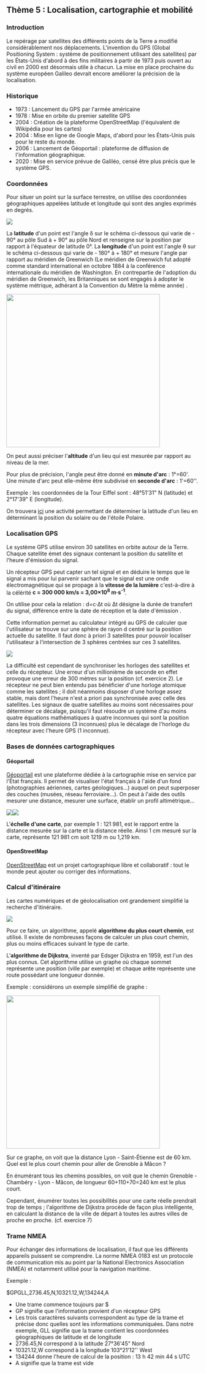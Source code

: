 ## Thème 5 : Localisation, cartographie et mobilité

### Introduction

Le repérage par satellites des différents points de la Terre a modifié considérablement nos déplacements. L'invention du GPS (Global Positioning System : système de positionnement utilisant des satellites) par les États-Unis d'abord à des fins militaires à partir de 1973 puis ouvert au civil en 2000 est désormais utile à chacun. La mise en place prochaine du système européen Galileo devrait encore améliorer la précision de la localisation.


### Historique

- 1973 : Lancement du GPS par l'armée américaine
- 1978 : Mise en orbite du premier satellite GPS
- 2004 : Création de la plateforme OpenStreetMap (l'équivalent de Wikipédia pour les cartes)
- 2004 : Mise en ligne de Google Maps, d'abord pour les États-Unis puis pour le reste du monde.
- 2006 : Lancement de Géoportail : plateforme de diffusion de l'information géographique.
- 2020 : Mise en service prévue de Galiléo, censé être plus précis que le système GPS.


### Coordonnées

Pour situer un point sur la surface terrestre, on utilise des coordonnées géographiques appelées latitude et longitude qui sont des angles exprimés en degrés.

<img src="Assets/Geodesie.png">

La **latitude** d'un point est l'angle δ sur le schéma ci-dessous qui varie de - 90° au pôle Sud à + 90° au pôle Nord et renseigne sur la position par rapport à l'équateur de latitude 0°.
La **longitude** d'un point est l'angle θ sur le schéma ci-dessous qui varie de - 180° à + 180° et mesure l'angle par rapport au méridien de Greenwich (Le méridien de Greenwich fut adopté comme standard international en octobre 1884 à la conférence internationale du méridien de Washington. En contrepartie de l'adoption du méridien de Greenwich, les Britanniques se sont engagés à adopter le système métrique, adhérant à la Convention du Mètre la même année) .

<img width="400" height="400" src="Assets/coordonnees.png">

On peut aussi préciser l'**altitude** d'un lieu qui est mesurée par rapport au niveau de la mer.

Pour plus de précision, l'angle peut être donné en **minute d'arc** : 1°=60'.
Une minute d'arc peut elle-même être subdivisé en **seconde d'arc** : 1'=60''.

Exemple : les coordonnées de la Tour Eiffel sont : 48°51'31" N (latitude) et 2°17'39" E (longitude).

On trouvera [ici](Assets/measurements_from_the_sky.pdf) une activité permettant de déterminer la latitude d'un lieu en déterminant la position du solaire ou de l'étoile Polaire.

### Localisation GPS

Le système GPS utilise environ 30 satellites en orbite autour de la Terre. Chaque satellite émet des signaux contenant la position du satellite et l'heure d'émission du signal.

Un récepteur GPS peut capter un tel signal et en déduire le temps que le signal a mis pour lui parvenir sachant que le signal est une onde électromagnétique qui se propage à la **vitesse de la lumière** c'est-à-dire à la célérité **c = 300 000 km/s = 3,00×10<sup>8</sup> m·s<sup>-1</sup>**.

On utilise pour cela la relation : d=c·Δt où Δt désigne la durée de transfert du signal, différence entre la date de réception et la date d'émission .

Cette information permet au calculateur intégré au GPS de calculer que l'utilisateur se trouve sur une sphère de rayon d centré sur la position actuelle du satellite.
Il faut donc à priori 3 satellites pour pouvoir localiser l'utilisateur à l'intersection de 3 sphères centrées sur ces 3 satellites.

<img src="Assets/GPS_Sphere.png">

La difficulté est cependant de synchroniser les horloges des satellites et celle du récepteur. Une erreur d'un millionième de seconde en effet provoque une erreur de 300 mètres sur la position (cf. exercice 2). Le récepteur ne peut bien entendu pas bénéficier d'une horloge atomique comme les satellites ; il doit néanmoins disposer d'une horloge assez stable, mais dont l'heure n'est a priori pas synchronisée avec celle des satellites. Les signaux de quatre satellites au moins sont nécessaires pour déterminer ce décalage, puisqu'il faut résoudre un système d'au moins quatre équations mathématiques à quatre inconnues qui sont la position dans les trois dimensions (3 inconnues) plus le décalage de l'horloge du récepteur avec l'heure GPS (1 inconnue). 

### Bases de données cartographiques

#### Géoportail

[Géoportail](https://www.geoportail.gouv.fr/) est une plateforme dédiée à la cartographie mise en service par l'État français. Il permet de visualiser l'état français à l'aide d'un fond (photographies aériennes, cartes géologiques...) auquel on peut superposer des couches (musées, réseau ferroviaire...).
On peut à l'aide des outils mesurer une distance, mesurer une surface, établir un profil altimétrique... 

<img src="Assets/geoportail1.png"><img src="Assets/geoportail2.png">

L'**échelle d'une carte**, par exemple 1 : 121 981, est le rapport entre la distance mesurée sur la carte et la distance réelle. Ainsi 1 cm mesuré sur la carte, représente 121 981 cm soit 1219 m ou 1,219 km.

#### OpenStreetMap

[OpenStreetMap](http://www.openstreetmap.fr/) est un projet cartographique libre et collaboratif : tout le monde peut ajouter ou corriger des informations.


### Calcul d'itinéraire

Les cartes numériques et de géolocalisation ont grandement simplifié la recherche d'itinéraire. 

<img src="Assets/openstreetmap.png">

Pour ce faire, un algorithme, appelé **algorithme du plus court chemin**, est utilisé. Il existe de nombreuses façons de calculer un plus court chemin, plus ou moins efficaces suivant le type de carte.

L'**algorithme de Dijkstra**, inventé par Edsger Dijkstra en 1959, est l'un des plus connus. Cet algorithme utilise un graphe où chaque sommet représente une position (ville par exemple) et chaque arête représente une route possédant une longueur donnée.

Exemple : considérons un exemple simplifié de graphe :

<img width="400" height="400" src="Assets/graphe_carte.png">

Sur ce graphe, on voit que la distance Lyon - Saint-Étienne est de 60 km.
Quel est le plus court chemin pour aller de Grenoble à Mâcon ?

En énumérant tous les chemins possibles, on voit que le chemin Grenoble - Chambéry - Lyon - Mâcon, de longueur 60+110+70=240 km est le plus court.

Cependant, énumérer toutes les possibilités pour une carte réelle prendrait trop de temps ; l'algorithme de Dijkstra procède de façon plus intelligente, en calculant la distance de la ville de départ à toutes les autres villes de proche en proche. (cf. exercice 7)


### Trame NMEA

Pour échanger des informations de localisation, il faut que les différents appareils puissent se comprendre. La norme NMEA 0183 est un protocole de communication mis au point par la National Electronics Association (NMEA) et notamment utilisé pour la navigation maritime.

Exemple : 

$GPGLL,2736.45,N,10321.12,W,134244,A

- Une trame commence toujours par $
- GP signifie que l'information provient d'un récepteur GPS
- Les trois caractères suivants correspondent au type de la trame et précise donc quelles sont les informations communiquées. Dans notre exemple, GLL signifie que la trame contient les coordonnées géographiques de latitude et de longitude
- 2736.45,N correspond à la latitude 27°36'45" Nord
- 10321.12,W correspond à la longitude 103°21'12'' West
- 134244 donne l'heure de calcul de la position : 13 h 42 min 44 s UTC
- A signifie que la trame est vide






